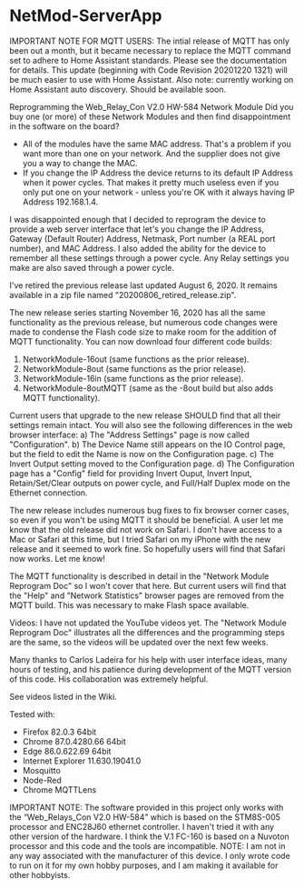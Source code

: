 # NetMod-ServerApp

IMPORTANT NOTE FOR MQTT USERS: The intial release of MQTT has only been out a month, but it
became necessary to replace the MQTT command set to adhere to Home Assistant standards. Please
see the documentation for details. This update (beginning with Code Revision 20201220 1321)
will be much easier to use with Home Assistant. Also note: currently working on Home
Assistant auto discovery. Should be available soon.

Reprogramming the Web_Relay_Con V2.0 HW-584 Network Module
Did you buy one (or more) of these Network Modules and then find disappointment in the software
on the board?
-	All of the modules have the same MAC address. That's a problem if you want more than one on
    your network. And the supplier does not give you a way to change the MAC.
-	If you change the IP Address the device returns to its default IP Address when it power
    cycles. That makes it pretty much useless even if you only put one on your network - unless
	you're OK with it always having IP Address 192.168.1.4.

I was disappointed enough that I decided to reprogram the device to provide a web server
interface that let's you change the IP Address, Gateway (Default Router) Address, Netmask, Port
number (a REAL port number), and MAC Address. I also added the ability for the device to remember
all these settings through a power cycle. Any Relay settings you make are also saved through
a power cycle.

I've retired the previous release last updated August 6, 2020. It remains available in a zip file
named "20200806_retired_release.zip".

The new release series starting November 16, 2020 has all the same functionality as the previous
release, but numerous code changes were made to condense the Flash code size to make room for the
addition of MQTT functionality. You can now download four different code builds:
1) NetworkModule-16out (same functions as the prior release).
2) NetworkModule-8out (same functions as the prior release).
3) NetworkModule-16in (same functions as the prior release).
4) NetworkModule-8outMQTT (same as the -8out build but also adds MQTT functionality).

Current users that upgrade to the new release SHOULD find that all their settings remain intact.
You will also see the following differences in the web browser interface:
a) The "Address Settings" page is now called "Configuration".
b) The Device Name still appears on the IO Control page, but the field to edit the Name is now
   on the Configuration page.
c) The Invert Output setting moved to the Configuration page.
d) The Configuration page has a "Config" field for providing Invert Ouput, Invert Input,
   Retain/Set/Clear outputs on power cycle, and Full/Half Duplex mode on the Ethernet connection.

The new release includes numerous bug fixes to fix browser corner cases, so even if you won't be
using MQTT it should be beneficial. A user let me know that the old release did not work on
Safari. I don't have access to a Mac or Safari at this time, but I tried Safari on my iPhone with
the new release and it seemed to work fine. So hopefully users will find that Safari now works.
Let me know!

The MQTT functionality is described in detail in the "Network Module Reprogram Doc" so I won't
cover that here. But current users will find that the "Help" and "Network Statistics" browser
pages are removed from the MQTT build. This was necessary to make Flash space available.

Videos: I have not updated the YouTube videos yet. The "Network Module Reprogram Doc" illustrates
all the differences and the programming steps are the same, so the videos will be updated over
the next few weeks.

Many thanks to Carlos Ladeira for his help with user interface ideas, many hours of testing, and
his patience during development of the MQTT version of this code. His collaboration was extremely
helpful.

See videos listed in the Wiki.

Tested with:
- Firefox 82.0.3 64bit
- Chrome 87.0.4280.66 64bit
- Edge 86.0.622.69 64bit
- Internet Explorer 11.630.19041.0
- Mosquitto
- Node-Red
- Chrome MQTTLens

IMPORTANT NOTE: The software provided in this project only works with the “Web_Relays_Con V2.0
HW-584” which is based on the STM8S-005 processor and ENC28J60 ethernet controller. I haven't 
tried it with any other version of the hardware. I think the V.1 FC-160 is based on a Nuvoton 
processor and this code and the tools are incompatible. NOTE: I am not in any way associated 
with the manufacturer of this device. I only wrote code to run on it for my own hobby purposes, 
and I am making it available for other hobbyists.


